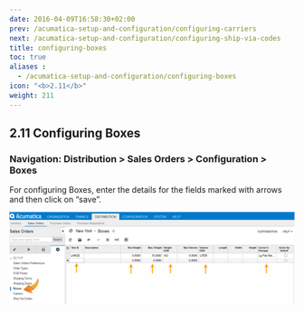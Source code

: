 ```yaml
---
date: 2016-04-09T16:58:30+02:00
prev: /acumatica-setup-and-configuration/configuring-carriers
next: /acumatica-setup-and-configuration/configuring-ship-via-codes
title: configuring-boxes
toc: true
aliases :
  - /acumatica-setup-and-configuration/configuring-boxes
icon: "<b>2.11</b>"
weight: 211
---
```


## 2.11 Configuring Boxes

### Navigation: Distribution > Sales Orders > Configuration > Boxes

For configuring Boxes, enter the details for the fields marked with arrows and then click on “save”.

![configuring-boxes](images/configuring-boxes-1.png?classes=shadow)


